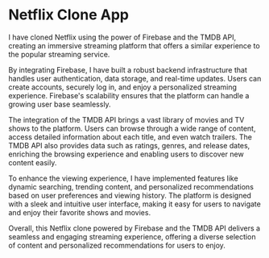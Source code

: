 # Netflix Clone App
I have cloned Netflix using the power of Firebase and the TMDB API, creating an immersive streaming platform that offers a similar experience to the popular streaming service. 

By integrating Firebase, I have built a robust backend infrastructure that handles user authentication, data storage, and real-time updates. Users can create accounts, securely log in, and enjoy a personalized streaming experience. Firebase's scalability ensures that the platform can handle a growing user base seamlessly.

The integration of the TMDB API brings a vast library of movies and TV shows to the platform. Users can browse through a wide range of content, access detailed information about each title, and even watch trailers. The TMDB API also provides data such as ratings, genres, and release dates, enriching the browsing experience and enabling users to discover new content easily.

To enhance the viewing experience, I have implemented features like dynamic searching, trending content, and personalized recommendations based on user preferences and viewing history. The platform is designed with a sleek and intuitive user interface, making it easy for users to navigate and enjoy their favorite shows and movies.

Overall, this Netflix clone powered by Firebase and the TMDB API delivers a seamless and engaging streaming experience, offering a diverse selection of content and personalized recommendations for users to enjoy.
